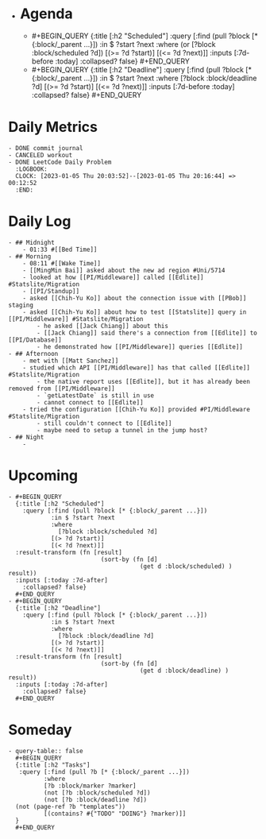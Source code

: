 - # Agenda
	- #+BEGIN_QUERY
	  {:title [:h2 "Scheduled"]
	    :query [:find (pull ?block [* {:block/_parent ...}])
	            :in $ ?start ?next
	            :where
	            (or
	              [?block :block/scheduled ?d])
	            [(>= ?d ?start)]
	            [(<= ?d ?next)]]
	  :inputs [:7d-before :today]
	    :collapsed? false}
	  #+END_QUERY
	- #+BEGIN_QUERY
	  {:title [:h2 "Deadline"]
	    :query [:find (pull ?block [* {:block/_parent ...}])
	            :in $ ?start ?next
	            :where
	              [?block :block/deadline ?d]
	            [(>= ?d ?start)]
	            [(<= ?d ?next)]]
	    :inputs [:7d-before :today]
	    :collapsed? false}
	  #+END_QUERY
# Daily Metrics
	- DONE commit journal
	- CANCELED workout
	- DONE LeetCode Daily Problem
	  :LOGBOOK:
	  CLOCK: [2023-01-05 Thu 20:03:52]--[2023-01-05 Thu 20:16:44] =>  00:12:52
	  :END:
# Daily Log
	- ## Midnight
		- 01:33 #[[Bed Time]]
	- ## Morning
		- 08:11 #[[Wake Time]]
		- [[MingMin Bai]] asked about the new ad region #Uni/5714
		- looked at how [[PI/Middleware]] called [[Edlite]] #Statslite/Migration
		- [[PI/Standup]]
		- asked [[Chih-Yu Ko]] about the connection issue with [[PBob]] staging
		- asked [[Chih-Yu Ko]] about how to test [[Statslite]] query in [[PI/Middleware]] #Statslite/Migration
			- he asked [[Jack Chiang]] about this
			- [[Jack Chiang]] said there's a connection from [[Edlite]] to [[PI/Database]]
			- he demonstrated how [[PI/Middleware]] queries [[Edlite]]
	- ## Afternoon
		- met with [[Matt Sanchez]]
		- studied which API [[PI/Middleware]] has that called [[Edlite]] #Statslite/Migration
			- the native report uses [[Edlite]], but it has already been removed from [[PI/Middleware]]
			- `getLatestDate` is still in use
			- cannot connect to [[Edlite]]
		- tried the configuration [[Chih-Yu Ko]] provided #PI/Middleware #Statslite/Migration
			- still couldn't connect to [[Edlite]]
			- maybe need to setup a tunnel in the jump host?
	- ## Night
		-
# Upcoming
	- #+BEGIN_QUERY
	  {:title [:h2 "Scheduled"]
	    :query [:find (pull ?block [* {:block/_parent ...}])
	            :in $ ?start ?next
	            :where
	              [?block :block/scheduled ?d]
	            [(> ?d ?start)]
	            [(< ?d ?next)]]
	  :result-transform (fn [result]
	                          (sort-by (fn [d]
	                                     (get d :block/scheduled) ) result))    
	  :inputs [:today :7d-after]
	    :collapsed? false}
	  #+END_QUERY
	- #+BEGIN_QUERY
	  {:title [:h2 "Deadline"]
	    :query [:find (pull ?block [* {:block/_parent ...}])
	            :in $ ?start ?next
	            :where
	              [?block :block/deadline ?d]
	            [(> ?d ?start)]
	            [(< ?d ?next)]]
	  :result-transform (fn [result]
	                          (sort-by (fn [d]
	                                     (get d :block/deadline) ) result))    
	  :inputs [:today :7d-after]
	    :collapsed? false}
	  #+END_QUERY
# Someday
	- query-table:: false
	  #+BEGIN_QUERY
	  {:title [:h2 "Tasks"]
	   :query [:find (pull ?b [* {:block/_parent ...}])
	          :where
	          [?b :block/marker ?marker]
	          (not [?b :block/scheduled ?d])
	          (not [?b :block/deadline ?d])
	  (not (page-ref ?b "templates"))
	          [(contains? #{"TODO" "DOING"} ?marker)]]
	  }
	  #+END_QUERY